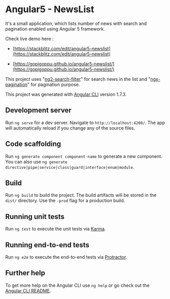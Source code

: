 # Angular5 - NewsList

It's a small application, which lists number of news with search and pagination enabled using Angular 5 framework.

 Check live demo here : 
 
 * [https://stackblitz.com/edit/angular5-newslist](https://stackblitz.com/edit/angular5-newslist)
 
 * [https://gopigoppu.github.io/angular5-newslist/](https://gopigoppu.github.io/angular5-newslist/)
 
 
 
This project uses "[ng2-search-filter](https://github.com/solodynamo/ng2-search-filter)" for search news in the list and "[ngx-pagination](https://github.com/michaelbromley/ngx-pagination)" for pagination purpose.

This project was generated with [Angular CLI](https://github.com/angular/angular-cli) version 1.7.3.

## Development server

Run `ng serve` for a dev server. Navigate to `http://localhost:4200/`. The app will automatically reload if you change any of the source files.

## Code scaffolding

Run `ng generate component component-name` to generate a new component. You can also use `ng generate directive|pipe|service|class|guard|interface|enum|module`.

## Build

Run `ng build` to build the project. The build artifacts will be stored in the `dist/` directory. Use the `-prod` flag for a production build.

## Running unit tests

Run `ng test` to execute the unit tests via [Karma](https://karma-runner.github.io).

## Running end-to-end tests

Run `ng e2e` to execute the end-to-end tests via [Protractor](http://www.protractortest.org/).

## Further help

To get more help on the Angular CLI use `ng help` or go check out the [Angular CLI README](https://github.com/angular/angular-cli/blob/master/README.md).

